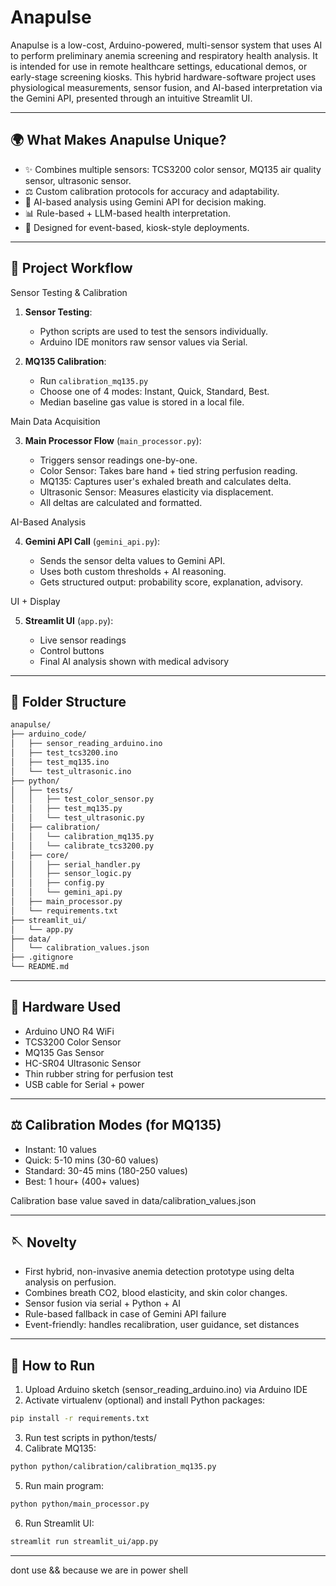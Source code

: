 # Anapulse

Anapulse is a low-cost, Arduino-powered, multi-sensor system that uses AI to perform preliminary anemia screening and respiratory health analysis. It is intended for use in remote healthcare settings, educational demos, or early-stage screening kiosks. This hybrid hardware-software project uses physiological measurements, sensor fusion, and AI-based interpretation via the Gemini API, presented through an intuitive Streamlit UI.

---

## 🌍 What Makes Anapulse Unique?

* ✨ Combines multiple sensors: TCS3200 color sensor, MQ135 air quality sensor, ultrasonic sensor.
* ⚖️ Custom calibration protocols for accuracy and adaptability.
* 🤖 AI-based analysis using Gemini API for decision making.
* 📊 Rule-based + LLM-based health interpretation.
* 📅 Designed for event-based, kiosk-style deployments.

---

## 🚀 Project Workflow

 Sensor Testing & Calibration

1. **Sensor Testing**:

   * Python scripts are used to test the sensors individually.
   * Arduino IDE monitors raw sensor values via Serial.

2. **MQ135 Calibration**:

   * Run `calibration_mq135.py`
   * Choose one of 4 modes: Instant, Quick, Standard, Best.
   * Median baseline gas value is stored in a local file.

 Main Data Acquisition

3. **Main Processor Flow** (`main_processor.py`):

   * Triggers sensor readings one-by-one.
   * Color Sensor: Takes bare hand + tied string perfusion reading.
   * MQ135: Captures user's exhaled breath and calculates delta.
   * Ultrasonic Sensor: Measures elasticity via displacement.
   * All deltas are calculated and formatted.

 AI-Based Analysis

4. **Gemini API Call** (`gemini_api.py`):

   * Sends the sensor delta values to Gemini API.
   * Uses both custom thresholds + AI reasoning.
   * Gets structured output: probability score, explanation, advisory.

 UI + Display

5. **Streamlit UI** (`app.py`):

   * Live sensor readings
   * Control buttons
   * Final AI analysis shown with medical advisory

---

## 🔺 Folder Structure

```bash
anapulse/
├── arduino_code/
│   ├── sensor_reading_arduino.ino
│   ├── test_tcs3200.ino
│   ├── test_mq135.ino
│   └── test_ultrasonic.ino
├── python/
│   ├── tests/
│   │   ├── test_color_sensor.py
│   │   ├── test_mq135.py
│   │   └── test_ultrasonic.py
│   ├── calibration/
│   │   └── calibration_mq135.py
│   │   └── calibrate_tcs3200.py
│   ├── core/
│   │   ├── serial_handler.py
│   │   ├── sensor_logic.py
│   │   ├── config.py
│   │   └── gemini_api.py
│   ├── main_processor.py
│   └── requirements.txt
├── streamlit_ui/
│   └── app.py
├── data/
│   └── calibration_values.json
├── .gitignore
└── README.md
```

---

## 🧵 Hardware Used

* Arduino UNO R4 WiFi
* TCS3200 Color Sensor
* MQ135 Gas Sensor
* HC-SR04 Ultrasonic Sensor
* Thin rubber string for perfusion test
* USB cable for Serial + power

---

## ⚖️ Calibration Modes (for MQ135)

* Instant: 10 values
* Quick: 5-10 mins (30-60 values)
* Standard: 30-45 mins (180-250 values)
* Best: 1 hour+ (400+ values)

Calibration base value saved in data/calibration\_values.json

---

## 🪡 Novelty

* First hybrid, non-invasive anemia detection prototype using delta analysis on perfusion.
* Combines breath CO2, blood elasticity, and skin color changes.
* Sensor fusion via serial + Python + AI
* Rule-based fallback in case of Gemini API failure
* Event-friendly: handles recalibration, user guidance, set distances

---

## 🚪 How to Run

1. Upload Arduino sketch (sensor\_reading\_arduino.ino) via Arduino IDE
2. Activate virtualenv (optional) and install Python packages:

```bash
pip install -r requirements.txt
```

3. Run test scripts in python/tests/
4. Calibrate MQ135:

```bash
python python/calibration/calibration_mq135.py
```

5. Run main program:

```bash
python python/main_processor.py
```

6. Run Streamlit UI:

```bash
streamlit run streamlit_ui/app.py
```

---


dont use && because we are in power shell


